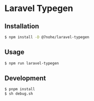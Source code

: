 # Laravel Typegen

## Installation

```bash
$ npm install -D @7nohe/laravel-typegen
```

## Usage

```bash
$ npm run laravel-typegen
```

## Development

```bash
$ pnpm install
$ sh debug.sh
```
